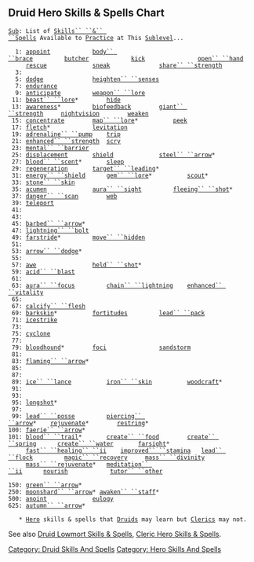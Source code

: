 ## Druid Hero Skills & Spells Chart

[`Sub`](Sublevel "wikilink")`: List of `[`Skills`` ``&`` ``Spells`](:Category:_Skills_And_Spells "wikilink")` Available to `[`Practice`](Practice "wikilink")` at This `[`Sublevel`](Sublevel "wikilink")`...`  
`     `  
`  1: `[`appoint`](Appoint "wikilink")`            `[`body`` ``brace`](Body_Brace "wikilink")`         `[`butcher`](Butcher "wikilink")`            `[`kick`](Kick "wikilink")`               `[`open`` ``hand`](Open_Hand "wikilink")  
`     `[`rescue`](Rescue "wikilink")`             `[`sneak`](Sneak "wikilink")`              `[`share`` ``strength`](Share_Strength "wikilink")  
`  3: `  
`  5: `[`dodge`](Dodge "wikilink")`              `[`heighten`` ``senses`](Heighten_Senses "wikilink")  
`  7: `[`endurance`](Endurance "wikilink")  
`  9: `[`anticipate`](Anticipate "wikilink")`         `[`weapon`` ``lore`](Weapon_Lore "wikilink")  
` 11: `[`beast`` ``lore`](Beast_Lore "wikilink")`*        `[`hide`](Hide "wikilink")  
` 13: `[`awareness`](Awareness_(command/skill) "wikilink")`*         `[`biofeedback`](Biofeedback "wikilink")`        `[`giant`` ``strength`](Giant_Strength "wikilink")`     `[`nightvision`](Nightvision "wikilink")`        `[`weaken`](Weaken "wikilink")  
` 15: `[`concentrate`](Concentrate "wikilink")`        `[`map`` ``lore`](Map_Lore "wikilink")`*          `[`peek`](Peek "wikilink")  
` 17: `[`fletch`](Fletch "wikilink")`*            `[`levitation`](Levitation "wikilink")  
` 19: `[`adrenaline`` ``pump`](Adrenaline_Pump "wikilink")`    `[`trip`](Trip "wikilink")  
` 21: `[`enhanced`` ``strength`](Enhanced_Strength "wikilink")`  `[`scry`](Scry "wikilink")  
` 23: `[`mental`` ``barrier`](Mental_Barrier "wikilink")  
` 25: `[`displacement`](Displacement "wikilink")`       `[`shield`](Shield "wikilink")`             `[`steel`` ``arrow`](Steel_Arrow "wikilink")`*`  
` 27: `[`blood`` ``scent`](Blood_Scent "wikilink")`*       `[`sleep`](Sleep_(spell) "wikilink")  
` 29: `[`regeneration`](Regeneration "wikilink")`       `[`target`` ``leading`](Target_Leading "wikilink")`*`  
` 31: `[`energy`` ``shield`](Energy_Shield "wikilink")`      `[`gem`` ``lore`](Gem_Lore "wikilink")`*          `[`scout`](Scout "wikilink")`*`  
` 33: `[`stone`` ``skin`](Stone_Skin "wikilink")  
` 35: `[`acumen`](Acumen "wikilink")`             `[`aura`` ``sight`](Aura_Sight "wikilink")`         `[`fleeing`` ``shot`](Fleeing_Shot "wikilink")`*`  
` 37: `[`danger`` ``scan`](Danger_Scan "wikilink")`        `[`web`](Web "wikilink")  
` 39: `[`teleport`](Teleport "wikilink")  
` 41: `  
` 43: `  
` 45: `[`barbed`` ``arrow`](Barbed_Arrow "wikilink")`*`  
` 47: `[`lightning`` ``bolt`](Lightning_Bolt "wikilink")  
` 49: `[`farstride`](Farstride "wikilink")`*         `[`move`` ``hidden`](Move_Hidden "wikilink")  
` 51: `  
` 53: `[`arrow`` ``dodge`](Arrow_Dodge "wikilink")`*`  
` 55: `  
` 57: `[`awe`](Awe "wikilink")`                `[`held`` ``shot`](Held_Shot "wikilink")`*`  
` 59: `[`acid`` ``blast`](Acid_Blast "wikilink")  
` 61: `  
` 63: `[`aura`` ``focus`](Aura_Focus "wikilink")`         `[`chain`` ``lightning`](Chain_Lightning "wikilink")`    `[`enhanced`` ``vitality`](Enhanced_Vitality "wikilink")  
` 65: `  
` 67: `[`calcify`` ``flesh`](Calcify_Flesh "wikilink")  
` 69: `[`barkskin`](Barkskin "wikilink")`*          `[`fortitudes`](Fortitudes "wikilink")`         `[`lead`` ``pack`](Lead_Pack "wikilink")  
` 71: `[`icestrike`](Icestrike "wikilink")  
` 73: `  
` 75: `[`cyclone`](Cyclone "wikilink")  
` 77: `  
` 79: `[`bloodhound`](Bloodhound "wikilink")`*        `[`foci`](Foci "wikilink")`               `[`sandstorm`](Sandstorm "wikilink")  
` 81: `  
` 83: `[`flaming`` ``arrow`](Flaming_Arrow "wikilink")`*`  
` 85: `  
` 87: `  
` 89: `[`ice`` ``lance`](Ice_Lance "wikilink")`          `[`iron`` ``skin`](Iron_Skin "wikilink")`          `[`woodcraft`](Woodcraft "wikilink")`*`  
` 91: `  
` 93: `  
` 95: `[`longshot`](Longshot "wikilink")`*`  
` 97: `  
` 99: `[`lead`` ``posse`](Lead_Posse "wikilink")`         `[`piercing`` ``arrow`](Piercing_Arrow "wikilink")`*    `[`rejuvenate`](Rejuvenate "wikilink")`*        `[`restring`](Restring "wikilink")`*`  
`100: `[`faerie`` ``arrow`](Faerie_Arrow "wikilink")`*`  
`101: `[`blood`` ``trail`](Blood_Trail "wikilink")`*       `[`create`` ``food`](Create_Food "wikilink")`        `[`create`` ``spring`](Create_Spring "wikilink")`      `[`create`` ``water`](Create_Water "wikilink")`       `[`farsight`](Farsight "wikilink")`*`  
`     `[`fast`` ``healing`` ``ii`](Fast_Healing_II "wikilink")`    `[`improved`` ``stamina`](Improved_Stamina "wikilink")`   `[`lead`` ``flock`](Lead_Flock "wikilink")`         `[`magic`` ``recovery`](Magic_Recovery "wikilink")`     `[`mass`` ``divinity`](Mass_Divinity "wikilink")  
`     `[`mass`` ``rejuvenate`](Mass_Rejuvenate "wikilink")`*   `[`meditation`` ``ii`](Meditation_II "wikilink")`      `[`nourish`](Nourish "wikilink")`            `[`tutor`` ``other`](Tutor_Other "wikilink")  
`     `  
`150: `[`green`` ``arrow`](Green_Arrow "wikilink")`*`  
`250: `[`moonshard`` ``arrow`](Moonshard_Arrow "wikilink")`* `[`awaken`` ``staff`](Awaken_Staff "wikilink")`*`  
`500: `[`anoint`](Anoint "wikilink")`             `[`eulogy`](Eulogy "wikilink")  
`625: `[`autumn`` ``arrow`](Autumn_Arrow "wikilink")`*`  
`     `  
`   * `[`Hero`](:Category:_Hero "wikilink")` skills & spells that `[`Druids`](:Category:_Druids "wikilink")` may learn but `[`Clerics`](:Category:_Clerics "wikilink")` may not.`

See also [Druid Lowmort Skills &
Spells](:Category:_Druid_Lowmort_Skills_And_Spells "wikilink"), [Cleric
Hero Skills &
Spells](:Category:_Cleric_Hero_Skills_And_Spells "wikilink").

[Category: Druid Skills And
Spells](Category:_Druid_Skills_And_Spells "wikilink") [Category: Hero
Skills And Spells](Category:_Hero_Skills_And_Spells "wikilink")
